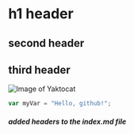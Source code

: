 # h1 header
## second header 
## third header


![Image of Yaktocat](https://octodex.github.com/images/yaktocat.png)



``` javascript
var myVar = "Hello, github!";
```
























##### added  headers to the index.md file
